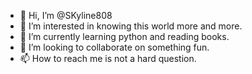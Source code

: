 - 👋 Hi, I’m @SKyline808
- 👀 I’m interested in knowing this world more and more.
- 🌱 I’m currently learning python and reading books.
- 💞️ I’m looking to collaborate on something fun.
- 📫 How to reach me is not a hard question.

<!---
SKyline808/SKyline808 is a ✨ special ✨ repository because its `README.md` (this file) appears on your GitHub profile.
You can click the Preview link to take a look at your changes.
--->
